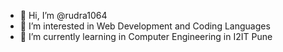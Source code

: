 - 👋 Hi, I’m @rudra1064
- 👀 I’m interested in Web Development and Coding Languages 
- 🌱 I’m currently learning in Computer Engineering in I2IT Pune
  
